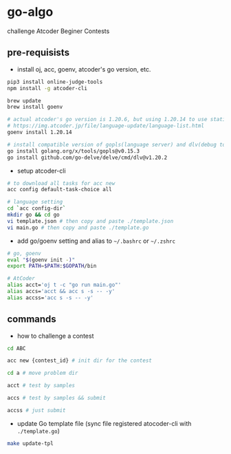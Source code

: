 # go-algo

challenge Atcoder Beginer Contests

## pre-requisists

- install oj, acc, goenv, atcoder's go version, etc.

```sh
pip3 install online-judge-tools
npm install -g atcoder-cli

brew update
brew install goenv

# actual atcoder's go version is 1.20.6, but using 1.20.14 to use statick check
# https://img.atcoder.jp/file/language-update/language-list.html
goenv install 1.20.14

# install compatible version of gopls(language server) and dlv(debug tool).
go install golang.org/x/tools/gopls@v0.15.3
go install github.com/go-delve/delve/cmd/dlv@v1.20.2
```

- setup atcoder-cli

```sh
# to download all tasks for acc new
acc config default-task-choice all

# language setting
cd `acc config-dir`
mkdir go && cd go
vi template.json # then copy and paste ./template.json
vi main.go # then copy and paste ./template.go
```

- add go/goenv setting and alias to `~/.bashrc` or `~/.zshrc`

```sh
# go, goenv
eval "$(goenv init -)"
export PATH=$PATH:$GOPATH/bin

# AtCoder
alias acct='oj t -c "go run main.go"'
alias accs='acct && acc s -s -- -y'
alias accss='acc s -s -- -y'
```

## commands

- how to challenge a contest

```sh
cd ABC

acc new {contest_id} # init dir for the contest

cd a # move problem dir

acct # test by samples

accs # test by samples && submit

accss # just submit
```

- update Go template file (sync file registered atocoder-cli with `./template.go`)

```sh
make update-tpl
```
